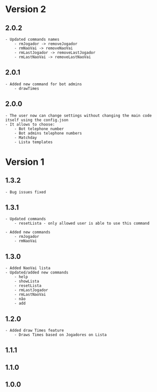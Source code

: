 # Version 2

## 2.0.2
    - Updated commands names
        - rmJogador -> removeJogador
        - rmNaoVai -> removeNaoVai
        - rmLastJogador -> removeLastJogador
        - rmLastNaoVai -> removeLastNaoVai

## 2.0.1
    - Added new command for bot admins
        - drawTimes

## 2.0.0
    - The user now can change settings without changing the main code itself using the config.json
    - It allows to choose:
        - Bot telephone number
        - Bot admins telephone numbers
        - Matchday
        - Lista templates

# Version 1

## 1.3.2
    - Bug issues fixed

## 1.3.1
    - Updated commands
        - resetLista - only allowed user is able to use this command
        
    - Added new commands
        - rmJogador
        - rmNaoVai

## 1.3.0
    - Added NaoVai lista
    - Updated/added new commands
        - help
        - showLista
        - resetLista
        - rmLastJogador
        - rmLastNaoVai
        - não 
        - add

## 1.2.0
    - Added draw Times feature
        - Draws Times based on Jogadores on Lista

## 1.1.1

## 1.1.0

## 1.0.0